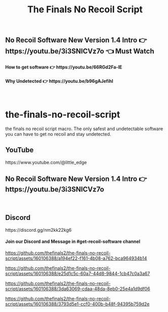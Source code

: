 

<h1 align="center">
  <br>
  The Finals No Recoil Script
</h1>

<br>
<h2>No Recoil Software New Version 1.4 Intro  👉 https://youtu.be/3i3SNICVz7o 👈 Must Watch</h2>
<h4>How to get software 👉 https://youtu.be/66RGd2Fa-IE </h4>
<h4>Why Undetected 👉 https://youtu.be/b96gAJefihI </h4>
<br>

# the-finals-no-recoil-script
the finals no recoil script macro. The only safest and undetectable software you can have to get no recoil and stay undetected.

<h2>YouTube</h2>
https://www.youtube.com/@little_edge
<br>
<h2>No Recoil Software New Version 1.4 Intro  👉 https://youtu.be/3i3SNICVz7o </h2>
<br>
<h2>Discord</h2>
https://discord.gg/nm2kk22kg6
<h4>Join our Discord and Message in #get-recoil-software channel</h4>



https://github.com/thefinals2/the-finals-no-recoil-script/assets/160106388/a194ef22-f161-4b08-a762-bca964934b14


https://github.com/thefinals2/the-finals-no-recoil-script/assets/160106388/e25d1c5c-60a7-44d8-9844-1cb47c0a3a67


https://github.com/thefinals2/the-finals-no-recoil-script/assets/160106388/3da63069-cdaa-48da-8eb0-25e4a1d9df06


https://github.com/thefinals2/the-finals-no-recoil-script/assets/160106388/3793d5e1-ccf0-400b-b48f-94395b759d2e















